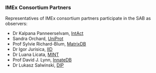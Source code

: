 ### IMEx Consortium Partners

Representatives of IMEx consortium partners participate in the SAB as observers:

* Dr Kalpana Panneerselvam, [IntAct](https://www.ebi.ac.uk/intact)
* Sandra Orchard, [UniProt](https://www.uniprot.org/)
* Prof Sylvie Richard-Blum, [MatrixDB](http://matrixdb.univ-lyon1.fr/)
* Dr Igor Jurisica, [IID](https://ophid.utoronto.ca/)
* Dr Luana Licata, [MINT](https://mint.bio.uniroma2.it/)
* Prof David J. Lynn, [InnateDB](https://www.innatedb.com/)
* Dr Lukasz Salwinski, [DIP](https://dip.doe-mbi.ucla.edu/)
